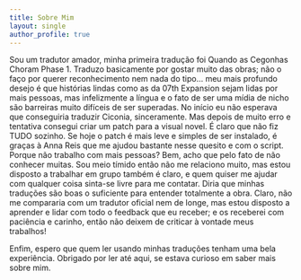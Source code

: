 ```yaml
---
title: Sobre Mim
layout: single
author_profile: true
---
```

Sou um tradutor amador, minha primeira tradução foi Quando as Cegonhas Choram Phase 1. Traduzo basicamente por gostar muito das obras; não o faço por querer reconhecimento nem nada do tipo... meu mais profundo desejo é que histórias lindas como as da 07th Expansion sejam lidas por mais pessoas, mas infelizmente a língua e o fato de ser uma mídia de nicho são barreiras muito difíceis de ser superadas.
No início eu não esperava que conseguiria traduzir Ciconia, sinceramente. Mas depois de muito erro e tentativa consegui criar um patch para a visual novel. É claro que não fiz TUDO sozinho. Se hoje o patch é mais leve e simples de ser instalado, é graças à Anna Reis que me ajudou bastante nesse quesito e com o script.
Porque não trabalho com mais pessoas? Bem, acho que pelo fato de não conhecer muitas. Sou meio tímido então não me relaciono muito, mas estou disposto a trabalhar em grupo também é claro, e quem quiser me ajudar com qualquer coisa sinta-se livre para me contatar.
Diria que minhas traduções são boas o suficiente para entender totalmente a obra. Claro, não me compararia com um tradutor oficial nem de longe, mas estou disposto a aprender e lidar com todo o feedback que eu receber; e os receberei com paciência e carinho, então não deixem de criticar à vontade meus trabalhos!

Enfim, espero que quem ler usando minhas traduções tenham uma bela experiência. Obrigado por ler até aqui, se estava curioso em saber mais sobre mim.
